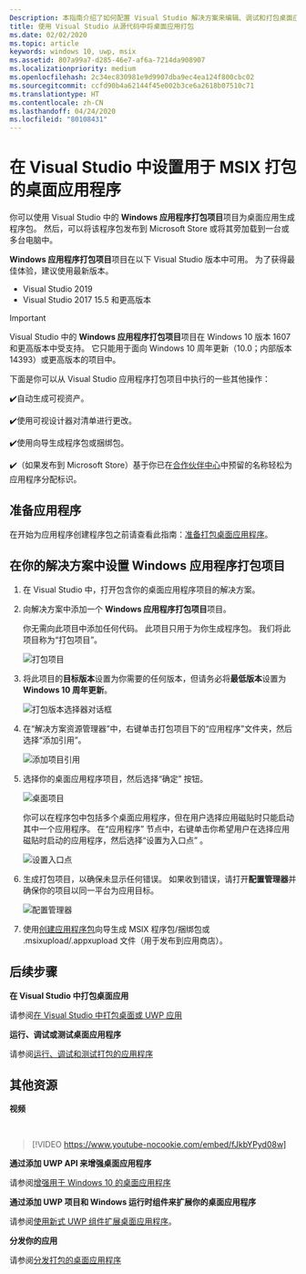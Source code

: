 ```yaml
---
Description: 本指南介绍了如何配置 Visual Studio 解决方案来编辑、调试和打包桌面应用。
title: 使用 Visual Studio 从源代码中将桌面应用打包
ms.date: 02/02/2020
ms.topic: article
keywords: windows 10, uwp, msix
ms.assetid: 807a99a7-d285-46e7-af6a-7214da908907
ms.localizationpriority: medium
ms.openlocfilehash: 2c34ec830981e9d9907dba9ec4ea124f800cbc02
ms.sourcegitcommit: ccfd90b4a62144f45e002b3ce6a2618b07510c71
ms.translationtype: HT
ms.contentlocale: zh-CN
ms.lasthandoff: 04/24/2020
ms.locfileid: "80108431"
---
```

# <a name="set-up-your-desktop-application-for-msix-packaging-in-visual-studio"></a>在 Visual Studio 中设置用于 MSIX 打包的桌面应用程序

你可以使用 Visual Studio 中的 **Windows 应用程序打包项目**项目为桌面应用生成程序包。 然后，可以将该程序包发布到 Microsoft Store 或将其旁加载到一台或多台电脑中。

**Windows 应用程序打包项目**项目在以下 Visual Studio 版本中可用。 为了获得最佳体验，建议使用最新版本。

* Visual Studio 2019
* Visual Studio 2017 15.5 和更高版本

> [!IMPORTANT]
> Visual Studio 中的 **Windows 应用程序打包项目**项目在 Windows 10 版本 1607 和更高版本中受支持。 它只能用于面向 Windows 10 周年更新（10.0；内部版本 14393）或更高版本的项目中。

下面是你可以从 Visual Studio 应用程序打包项目中执行的一些其他操作：

:heavy_check_mark:自动生成可视资产。

:heavy_check_mark:使用可视设计器对清单进行更改。

:heavy_check_mark:使用向导生成程序包或捆绑包。

:heavy_check_mark:（如果发布到 Microsoft Store）基于你已在[合作伙伴中心](https://partner.microsoft.com/dashboard)中预留的名称轻松为应用程序分配标识。


## <a name="prepare-your-application"></a>准备应用程序

在开始为应用程序创建程序包之前请查看此指南：[准备打包桌面应用程序](desktop-to-uwp-prepare.md)。

<a id="new-packaging-project"/>

## <a name="setup-the-windows-application-packaging-project-in-your-solution"></a>在你的解决方案中设置 Windows 应用程序打包项目

1. 在 Visual Studio 中，打开包含你的桌面应用程序项目的解决方案。

2. 向解决方案中添加一个 **Windows 应用程序打包项目**项目。

   你无需向此项目中添加任何代码。 此项目只用于为你生成程序包。 我们将此项目称为“打包项目”。

   ![打包项目](images/packaging-project.png)

3. 将此项目的**目标版本**设置为你需要的任何版本，但请务必将**最低版本**设置为 **Windows 10 周年更新**。

   ![打包版本选择器对话框](images/packaging-version.png)

4. 在“解决方案资源管理器”中，右键单击打包项目下的“应用程序”文件夹，然后选择“添加引用”。  

   ![添加项目引用](images/add-project-reference.png)

5. 选择你的桌面应用程序项目，然后选择“确定”  按钮。

   ![桌面项目](images/reference-project.png)

   你可以在程序包中包括多个桌面应用程序，但在用户选择应用磁贴时只能启动其中一个应用程序。 在“应用程序”  节点中，右键单击你希望用户在选择应用磁贴时启动的应用程序，然后选择“设置为入口点”  。

   ![设置入口点](images/entry-point-set.png)

6. 生成打包项目，以确保未显示任何错误。 如果收到错误，请打开**配置管理器**并确保你的项目以同一平台为应用目标。

   ![配置管理器](images/config-manager.png)

7. 使用[创建应用程序包](../package/packaging-uwp-apps.md)向导生成 MSIX 程序包/捆绑包或 .msixupload/.appxupload 文件（用于发布到应用商店）。


## <a name="next-steps"></a>后续步骤

**在 Visual Studio 中打包桌面应用**

请参阅[在 Visual Studio 中打包桌面或 UWP 应用](../package/packaging-uwp-apps.md)

**运行、调试或测试桌面应用程序**

请参阅[运行、调试和测试打包的应用程序](desktop-to-uwp-debug.md)

## <a name="additional-resources"></a>其他资源

**视频**

&nbsp;
> [!VIDEO https://www.youtube-nocookie.com/embed/fJkbYPyd08w]

**通过添加 UWP API 来增强桌面应用程序**

请参阅[增强用于 Windows 10 的桌面应用程序](https://docs.microsoft.com/windows/apps/desktop/modernize/desktop-to-uwp-enhance)

**通过添加 UWP 项目和 Windows 运行时组件来扩展你的桌面应用程序**

请参阅[使用新式 UWP 组件扩展桌面应用程序](https://docs.microsoft.com/windows/apps/desktop/modernize/desktop-to-uwp-extend)。

**分发你的应用**

请参阅[分发打包的桌面应用程序](https://docs.microsoft.com/windows/apps/desktop/modernize/desktop-to-uwp-distribute)

